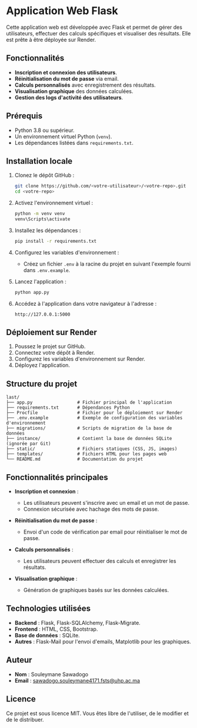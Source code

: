 # Application Web Flask

Cette application web est développée avec Flask et permet de gérer des utilisateurs, effectuer des calculs spécifiques et visualiser des résultats. Elle est prête à être déployée sur Render.

## Fonctionnalités
- **Inscription et connexion des utilisateurs**.
- **Réinitialisation du mot de passe** via email.
- **Calculs personnalisés** avec enregistrement des résultats.
- **Visualisation graphique** des données calculées.
- **Gestion des logs d'activité des utilisateurs**.

## Prérequis
- Python 3.8 ou supérieur.
- Un environnement virtuel Python (`venv`).
- Les dépendances listées dans `requirements.txt`.

## Installation locale
1. Clonez le dépôt GitHub :
   ```bash
   git clone https://github.com/<votre-utilisateur>/<votre-repo>.git
   cd <votre-repo>
   ```

2. Activez l'environnement virtuel :
   ```bash
   python -m venv venv
   venv\Scripts\activate
   ```

3. Installez les dépendances :
   ```bash
   pip install -r requirements.txt
   ```

4. Configurez les variables d'environnement :
   - Créez un fichier `.env` à la racine du projet en suivant l'exemple fourni dans `.env.example`.

5. Lancez l'application :
   ```bash
   python app.py
   ```

6. Accédez à l'application dans votre navigateur à l'adresse :
   ```
   http://127.0.0.1:5000
   ```

## Déploiement sur Render
1. Poussez le projet sur GitHub.
2. Connectez votre dépôt à Render.
3. Configurez les variables d'environnement sur Render.
4. Déployez l'application.

## Structure du projet
```
last/
├── app.py                 # Fichier principal de l'application
├── requirements.txt       # Dépendances Python
├── Procfile               # Fichier pour le déploiement sur Render
├── .env.example           # Exemple de configuration des variables d'environnement
├── migrations/            # Scripts de migration de la base de données
├── instance/              # Contient la base de données SQLite (ignorée par Git)
├── static/                # Fichiers statiques (CSS, JS, images)
├── templates/             # Fichiers HTML pour les pages web
└── README.md              # Documentation du projet
```

## Fonctionnalités principales
- **Inscription et connexion** :
  - Les utilisateurs peuvent s'inscrire avec un email et un mot de passe.
  - Connexion sécurisée avec hachage des mots de passe.

- **Réinitialisation du mot de passe** :
  - Envoi d'un code de vérification par email pour réinitialiser le mot de passe.

- **Calculs personnalisés** :
  - Les utilisateurs peuvent effectuer des calculs et enregistrer les résultats.

- **Visualisation graphique** :
  - Génération de graphiques basés sur les données calculées.

## Technologies utilisées
- **Backend** : Flask, Flask-SQLAlchemy, Flask-Migrate.
- **Frontend** : HTML, CSS, Bootstrap.
- **Base de données** : SQLite.
- **Autres** : Flask-Mail pour l'envoi d'emails, Matplotlib pour les graphiques.

## Auteur
- **Nom** : Souleymane Sawadogo
- **Email** : sawadogo.souleymane4171.fsts@uhp.ac.ma

## Licence
Ce projet est sous licence MIT. Vous êtes libre de l'utiliser, de le modifier et de le distribuer.
